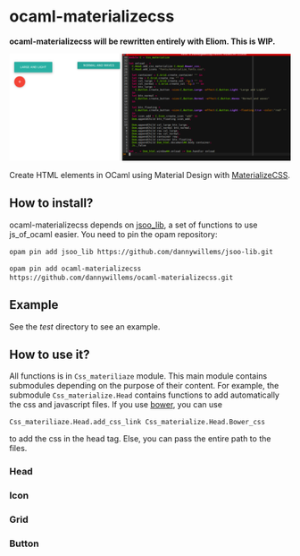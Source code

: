 # ocaml-materializecss

**ocaml-materializecss will be rewritten entirely with Eliom. This is WIP.**

![screenshot.png](res/screenshot.png)

Create HTML elements in OCaml using Material Design with [MaterializeCSS](http://materializecss.com/).

## How to install?

ocaml-materializecss depends on
[jsoo_lib](https://github.com/dannywillems/jsoo-lib), a set of functions to use
js_of_ocaml easier. You need to pin the opam repository:

```
opam pin add jsoo_lib https://github.com/dannywillems/jsoo-lib.git
```

```
opam pin add ocaml-materializecss https://github.com/dannywillems/ocaml-materializecss.git
```

## Example

See the *test* directory to see an example.

## How to use it?

All functions is in ```Css_materiliaze``` module. This main module contains
submodules depending on the purpose of their content. For example, the
submodule ```Css_materialize.Head``` contains functions to add automatically the
css and javascript files. If you use [bower](http://bower.io/), you can use
```
Css_materiliaze.Head.add_css_link Css_materialize.Head.Bower_css
```
to add the css in the head tag. Else, you can pass the entire path to the files.

### Head

### Icon

### Grid

### Button
